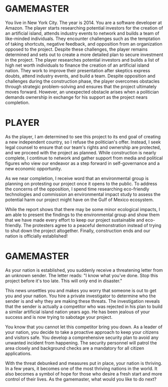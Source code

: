 # GAMEMASTER

You live in New York City. The year is 2014. You are a software developer at Amazon. The player starts researching potential investors for the creation of an artificial island, attends industry events to network and builds a team of like-minded individuals. They encounter challenges such as the temptation of taking shortcuts, negative feedback, and opposition from an organization opposed to the project. Despite these challenges, the player remains determined and sets out to create a more detailed plan to secure investment in the project. The player researches potential investors and builds a list of high net worth individuals to finance the creation of an artificial island nation. They work to improve their presentation after skeptics express doubts, attend industry events, and build a team. Despite opposition and challenges during the construction phase, the player overcomes obstacles through strategic problem-solving and ensures that the project ultimately moves forward.  However, an unexpected obstacle arises when a politician demands ownership in exchange for his support as the project nears completion.

# PLAYER

As the player, I am determined to see this project to its end goal of creating a new independent country, so I refuse the politician's offer. Instead, I seek legal counsel to ensure that our team's rights and ownership are protected, and we proceed with the project as planned. While construction is nearly complete, I continue to network and gather support from media and political figures who view our endeavor as a step forward in self-governance and a new economic opportunity. 

As we near completion, I receive word that an environmental group is planning on protesting our project once it opens to the public. To address the concerns of the opposition, I spend time researching eco-friendly technologies and commission an environmental impact study to assess the potential harm our project might have on the Gulf of Mexico ecosystem. 

While the report shows that there may be some minor ecological impacts, I am able to present the findings to the environmental group and show them that we have made every effort to keep our project sustainable and eco-friendly. The protesters agree to a peaceful demonstration instead of trying to shut down the project altogether. Finally, construction ends and our nation is officially established!

# GAMEMASTER

As your nation is established, you suddenly receive a threatening letter from an unknown sender. The letter reads: "I know what you've done. Stop this project before it's too late. This will only end in disaster." 

This news unsettles you and makes you worry that someone is out to get you and your nation. You hire a private investigator to determine who the sender is and why they are making these threats. The investigation reveals that the sender is actually a competitor who was rejected in his plan to build a similar artificial island nation years ago. He has been jealous of your success and is now trying to sabotage your project.

You know that you cannot let this competitor bring you down. As a leader of your nation, you decide to take a proactive approach to keep your citizens and visitors safe. You develop a comprehensive security plan to avoid any unwanted incident from happening. The security personnel will patrol the area closely and background checks are a mandatory for all citizen applications. 

With the threat debunked and measures put in place, your nation is thriving. In a few years, it becomes one of the most thriving nations in the world. It also becomes a symbol of hope for those who desire a fresh start and more control of their lives. As the gamemaster, what would you like to do next?

